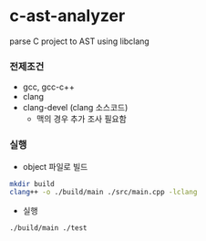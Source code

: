 # c-ast-analyzer
parse C project to AST using libclang

### 전제조건
* gcc, gcc-c++
* clang
* clang-devel (clang 소스코드)
    - 맥의 경우 추가 조사 필요함

### 실행
* object 파일로 빌드
```bash
mkdir build 
clang++ -o ./build/main ./src/main.cpp -lclang
```
* 실행
```bash
./build/main ./test
```